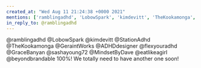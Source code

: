 ```yaml
---
created_at: "Wed Aug 11 21:24:38 +0000 2021"
mentions: ['ramblingadhd', 'LobowSpark', 'kimdevitt', 'TheKookamonga', 'GeraintWorks', 'ADHDdesigner', 'flexyouradhd', 'MindsetByDave', 'eatlikeagirl', 'beyondbrandable']
in_reply_to: @ramblingadhd
---
```


@ramblingadhd @LobowSpark @kimdevitt @StationAdhd @TheKookamonga @GeraintWorks @ADHDdesigner @flexyouradhd @GraceBanyan @sashayoung72 @MindsetByDave @eatlikeagirl @beyondbrandable 100%! We totally need to have another one soon!